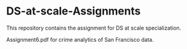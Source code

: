 # DS-at-scale-Assignments
This repository contains the assignment for DS at scale specialization.

Assignment6.pdf for crime analytics of San Francisco data.
